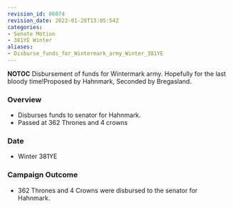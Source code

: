 ```yaml
---
revision_id: 86074
revision_date: 2022-01-28T13:05:54Z
categories:
- Senate Motion
- 381YE Winter
aliases:
- Disburse_funds_for_Wintermark_army_Winter_381YE
---
```



__NOTOC__
Disbursement of funds for Wintermark army. Hopefully for the last bloody time!Proposed by Hahnmark, Seconded by Bregasland. 

### Overview
* Disburses funds to senator for Hahnmark.
* Passed at 362 Thrones and 4 crowns

### Date
* Winter 381YE

### Campaign Outcome
* 362 Thrones and 4 Crowns were disbursed to the senator for Hahnmark.